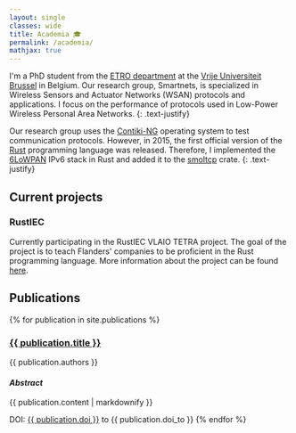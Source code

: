 ```yaml
---
layout: single
classes: wide
title: Academia 🎓
permalink: /academia/
mathjax: true
---
```


I'm a PhD student from the [ETRO department][etro] at the [Vrije Universiteit Brussel][vub] in Belgium.
Our research group, Smartnets, is specialized in Wireless Sensors and Actuator Networks (WSAN) protocols and applications.
I focus on the performance of protocols used in Low-Power Wireless Personal Area Networks.
{: .text-justify}

Our research group uses the [Contiki-NG][contiking] operating system to test communication protocols.
However, in 2015, the first official version of the [Rust][rust] <i class="fa-brands fa-rust"></i> programming language  was released.
Therefore, I implemented the [6LoWPAN][6lowpan] IPv6 stack in Rust and added it to the [smoltcp][smoltcp] crate.
{: .text-justify}

[vub]: https://www.vub.be/en
[etro]: http://www.etrovub.be/
[rust]: https://www.rust-lang.org/
[contiking]: https://github.com/contiki-ng/contiki-ng
[6lowpan]: https://www.rfc-editor.org/rfc/rfc6282
[smoltcp]: https://github.com/smoltcp-rs/smoltcp

## Current projects

### RustIEC

Currently participating in the RustIEC VLAIO TETRA project.
The goal of the project is to teach Flanders' companies to be proficient in the Rust programming language.
More information about the project can be found [here](https://en.rustiec.be).

## Publications

{% for publication in site.publications %}
  <h3><a href="http://dx.doi.org/{{ publication.doi }}">{{ publication.title }}</a></h3>
  
  <div class="notice">
  {{ publication.authors }}
  </div>

  <h4><i>Abstract</i></h4>
  {{ publication.content | markdownify }}

  DOI: <a href="http://dx.doi.org/{{ publication.doi }}">{{ publication.doi }}</a> to {{ publication.doi_to }}
{% endfor %}
